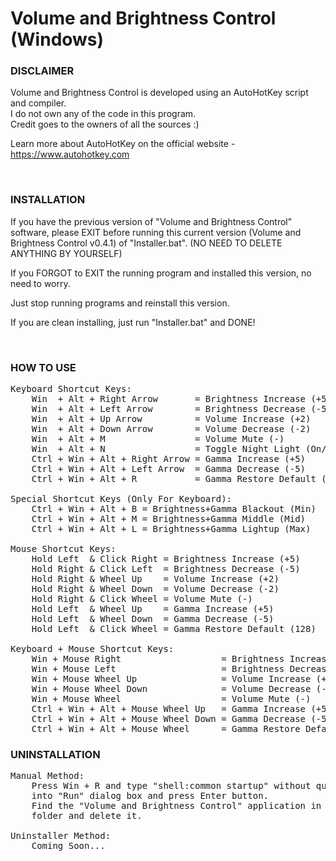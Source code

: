 # Volume and Brightness Control (Windows)

### DISCLAIMER

Volume and Brightness Control is developed using an AutoHotKey script and compiler.  
I do not own any of the code in this program.  
Credit goes to the owners of all the sources :)

Learn more about AutoHotKey on the official website - https://www.autohotkey.com

<br>

### INSTALLATION
</pre>
If you have the previous version of "Volume and Brightness Control"
 software, please EXIT before running this current version (Volume 
 and Brightness Control v0.4.1) of "Installer.bat". 
 (NO NEED TO DELETE ANYTHING BY YOURSELF)

If you FORGOT to EXIT the running program and installed this
version, no need to worry.

Just stop running programs and reinstall this version.

If you are clean installing, just run "Installer.bat" and DONE!
</pre>

<br>

### HOW TO USE
<pre>
Keyboard Shortcut Keys:
    Win  + Alt + Right Arrow       = Brightness Increase (+5)
    Win  + Alt + Left Arrow        = Brightness Decrease (-5)
    Win  + Alt + Up Arrow          = Volume Increase (+2)
    Win  + Alt + Down Arrow        = Volume Decrease (-2)
    Win  + Alt + M                 = Volume Mute (-)
    Win  + Alt + N                 = Toggle Night Light (On/Off)
    Ctrl + Win + Alt + Right Arrow = Gamma Increase (+5)
    Ctrl + Win + Alt + Left Arrow  = Gamma Decrease (-5)
    Ctrl + Win + Alt + R           = Gamma Restore Default (128)

Special Shortcut Keys (Only For Keyboard):
    Ctrl + Win + Alt + B = Brightness+Gamma Blackout (Min)
    Ctrl + Win + Alt + M = Brightness+Gamma Middle (Mid)
    Ctrl + Win + Alt + L = Brightness+Gamma Lightup (Max)

Mouse Shortcut Keys:
    Hold Left  & Click Right = Brightness Increase (+5)
    Hold Right & Click Left  = Brightness Decrease (-5)
    Hold Right & Wheel Up    = Volume Increase (+2)
    Hold Right & Wheel Down  = Volume Decrease (-2)
    Hold Right & Click Wheel = Volume Mute (-)
    Hold Left  & Wheel Up    = Gamma Increase (+5)
    Hold Left  & Wheel Down  = Gamma Decrease (-5)
    Hold Left  & Click Wheel = Gamma Restore Default (128)

Keyboard + Mouse Shortcut Keys:
    Win + Mouse Right                   = Brightness Increase (+5)
    Win + Mouse Left                    = Brightness Decrease (-5)
    Win + Mouse Wheel Up                = Volume Increase (+2)
    Win + Mouse Wheel Down              = Volume Decrease (-2)
    Win + Mouse Wheel                   = Volume Mute (-)
    Ctrl + Win + Alt + Mouse Wheel Up   = Gamma Increase (+5)
    Ctrl + Win + Alt + Mouse Wheel Down = Gamma Decrease (-5)
    Ctrl + Win + Alt + Mouse Wheel      = Gamma Restore Default (128)
</pre>

### UNINSTALLATION
<pre>
Manual Method:
	Press Win + R and type "shell:common startup" without quotes
	into "Run" dialog box and press Enter button.
	Find the "Volume and Brightness Control" application in that
	folder and delete it.

Uninstaller Method:
	Coming Soon...
</pre>

